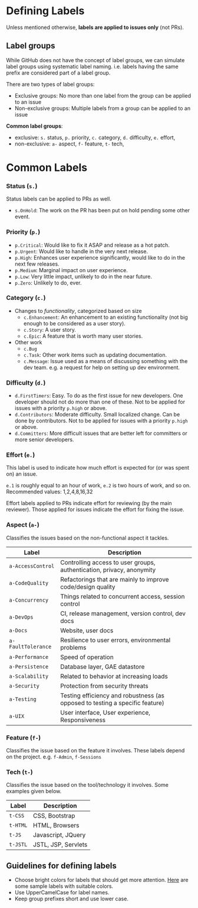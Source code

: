 # Defining Labels

Unless mentioned otherwise, **labels are applied to issues only** (not PRs). 

## Label groups

While GitHub does not have the concept of label groups, we can simulate label groups using systematic label naming. 
i.e. labels having the same prefix are considered part of a label group.

There are two types of label groups: 
 
* Exclusive groups: No more than one label from the group can be applied to an issue
* Non-exclusive groups:  Multiple labels from a group can be applied to an issue

**Common label groups**:

* exclusive: `s.` status, `p.` priority, `c.` category, `d.` difficulty, `e.` effort, 
* non-exclusive:  `a-` aspect, `f-` feature, `t-` tech, 
 
# Common Labels

### Status (`s.`)

Status labels can be applied to PRs as well.

* `s.OnHold`: The work on the PR has been put on hold pending some other event.

### Priority (`p.`)

* `p.Critical`: Would like to fix it ASAP and release as a hot patch.
* `p.Urgent`: Would like to handle in the very next release.
* `p.High`: Enhances user experience significantly, would like to do in the next few releases.
* `p.Medium`: Marginal impact on user experience.
* `p.Low`: Very little impact, unlikely to do in the near future.
* `p.Zero`: Unlikely to do, ever.

### Category (`c.`)

* Changes to _functionality_, categorized based on size
  * `c.Enhancement`: An enhancement to an existing functionality (not big enough 
   to be considered as a user story).
  * `c.Story`: A user story.
  * `c.Epic`: A feature that is worth many user stories.
* Other work
  * `c.Bug`
  * `c.Task`: Other work items such as updating documentation.
  * `c.Message`: Issue used as a means of discussing something with the dev team.
     e.g. a request for help on setting up dev environment.

### Difficulty (`d.`)

* `d.FirstTimers`: Easy. To do as the first issue for new developers. One developer
  should not do more than one of these. Not to be applied for issues with a priority `p.high` or above.
* `d.Contributors`: Moderate difficulty. Small localized change. Can be done by contributors.
  Not to be applied for issues with a priority `p.high` or above.
* `d.Committers`: More difficult issues that are better left for committers or more senior developers.

### Effort (`e.`)

This label is used to indicate how much effort is expected for (or was spent on)
an issue.

`e.1` is roughly equal to an hour of work, `e.2` is two hours of work, and so on.
Recommended values: 1,2,4,8,16,32

Effort labels applied to PRs indicate effort for reviewing (by the main reviewer). Those applied for issues indicate
the effort for fixing the issue.

### Aspect (`a-`)

Classifies the issues based on the non-functional aspect it tackles. 

|Label              | Description
|-------------------|------------------------------------
|`a-AccessControl`  |Controlling access to user groups, authentication, privacy, anonymity
|`a-CodeQuality`    |Refactorings that are mainly to improve code/design quality
|`a-Concurrency`    |Things related to concurrent access, session control
|`a-DevOps`         |CI, release management, version control, dev docs
|`a-Docs`           |Website, user docs
|`a-FaultTolerance` |Resilience to user errors, environmental problems
|`a-Performance`    |Speed of operation
|`a-Persistence`    |Database layer, GAE datastore
|`a-Scalability`    |Related to behavior at increasing loads
|`a-Security`       |Protection from security threats
|`a-Testing`        |Testing efficiency and robustness (as opposed to testing a specific feature)
|`a-UIX`            |User interface, User experience, Responsiveness

### Feature (`f-`)

Classifies the issue based on the feature it involves. These labels depend on the project.
e.g. `f-Admin`, `f-Sessions`


### Tech (`t-`)

Classifies the issue based on the tool/technology it involves. Some examples given below.

|Label     | Description                                
|----------|---------------------------------
|`t-CSS`   |CSS, Bootstrap
|`t-HTML`  |HTML, Browsers
|`t-JS`    |Javascript, JQuery
|`t-JSTL`  |JSTL, JSP, Servlets


## Guidelines for defining labels

* Choose bright colors for labels that should get more attention. [Here][labels] are some sample 
  labels with suitable colors.
* Use UpperCamelCase for label names. 
* Keep group prefixes short and use lower case.

[labels]:https://github.com/oss-generic/process/labels?sort=name-asc